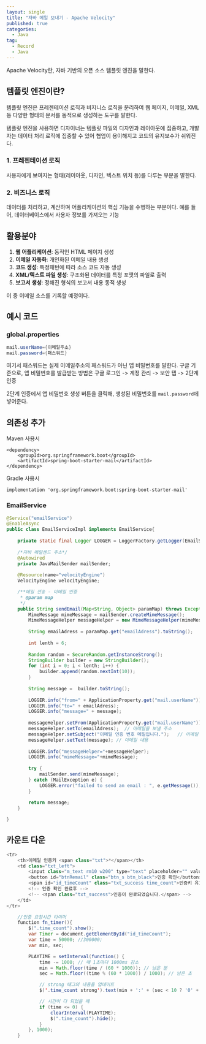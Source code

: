 ```yaml
---
layout: single
title: "자바 메일 보내기 - Apache Velocity"
published: true
categories:
  - Java
tag:
  - Record
  - Java
---
```


Apache Velocity란, 자바 기반의 오픈 소스 템플릿 엔진을 말한다.

## 템플릿 엔진이란?
템플릿 엔진은 프레젠테이션 로직과 비지니스 로직을 분리하여 웹 페이지, 이메일, XML 등 다양한 형태의 문서를 동적으로 생성하는 도구를 말한다.

템플릿 엔진을 사용하면 디자이너는 템플릿 파일의 디자인과 레이아웃에 집중하고, 개발자는 데이터 처리 로직에 집중할 수 있어 협업이 용이해지고 코드의 유지보수가 쉬워진다.

### 1. 프레젠테이션 로직
사용자에게 보여지는 형태(레이아웃, 디자인, 텍스트 위치 등)를 다루는 부분을 말한다.

### 2. 비즈니스 로직
데이터를 처리하고, 계산하며 어플리케이션의 핵심 기능을 수행하는 부분이다.
예를 들어, 데이터베이스에서 사용자 정보를 가져오는 기능

## 활용분야
1. **웹 어플리케이션**: 동적인 HTML 페이지 생성
2. **이메일 자동화**: 개인화된 이메일 내용 생성
3. **코드 생성**: 특정패턴에 따라 소스 코드 자동 생성
4. **XML/텍스트 파일 생성**: 구조화된 데이터를 특정 포맷의 파일로 출력
5. **보고서 생성**: 정해진 형식의 보고서 내용 동적 생성

이 중 이메일 소스를 기록할 예정이다.

## 예시 코드
### global.properties
```java
mail.userName={이메일주소}
mail.password={패스워드}
```
여기서 패스워드는 실제 이메일주소의 패스워드가 아닌 앱 비밀번호를 말한다.
구글 기준으로, 앱 비밀번호를 발급받는 방법은
구글 로그인 -> 계정 관리 -> 보안 탭 -> 2단계 인증

2단계 인증에서 앱 비밀번호 생성 버튼을 클릭해, 생성된 비밀번호를 `mail.password`에 넣어준다.

## 의존성 추가
Maven 사용시
```
<dependency>
    <groupId>org.springframework.boot</groupId>
    <artifactId>spring-boot-starter-mail</artifactId>
</dependency>
```

Gradle 사용시
```
implementation 'org.springframework.boot:spring-boot-starter-mail'
```

### EmailService
```java
@Service("emailService")
@EnableAsync
public class EmailServiceImpl implements EmailService{
	
	private static final Logger LOGGER = LoggerFactory.getLogger(EmailServiceImpl.class);
	
	/*자바 메일센드 주소*/
	@Autowired
    private JavaMailSender mailSender;
    
    @Resource(name="velocityEngine")
    VelocityEngine velocityEngine;

	/**메일 전송 - 이메일 인증
	 * @param map
	 */
    public String sendEmail(Map<String, Object> paramMap) throws Exception {
        MimeMessage mimeMessage = mailSender.createMimeMessage();
        MimeMessageHelper messageHelper = new MimeMessageHelper(mimeMessage, true, "UTF-8");
        
        String emailAdress = paramMap.get("emailAdress").toString();
        
        int lenth = 6;
 
		Random random = SecureRandom.getInstanceStrong();
		StringBuilder builder = new StringBuilder();
		for (int i = 0; i < lenth; i++) {
			builder.append(random.nextInt(10));
		}
        
		String message =  builder.toString();
        
        LOGGER.info("from=" + ApplicationProperty.get("mail.userName"));
        LOGGER.info("to=" + emailAdress);
        LOGGER.info("message=" + message);
        
        messageHelper.setFrom(ApplicationProperty.get("mail.userName"));
        messageHelper.setTo(emailAdress);  // 이메일을 보낼 주소
        messageHelper.setSubject("이메일 인증 번호 메일입니다.");   // 이메일 제목
        messageHelper.setText(message); // 이메일 내용
        
        LOGGER.info("messageHelper="+messageHelper);
        LOGGER.info("mimeMessage="+mimeMessage);
        
        try {
            mailSender.send(mimeMessage);
        } catch (MailException e) {
            LOGGER.error("failed to send an email : ", e.getMessage());
        }
        
        return message;
    } 

}

```

## 카운트 다운

```java
<tr>
	<th>이메일 인증키 <span class="txt">*</span></th>
	<td class="txt_left">
		<input class="m_text rm10 w200" type="text" placeholder="" value="" >
		<button id="btnRemail" class="btn_s btn_black">인증 확인</button>
		<span id="id_timeCount" class="txt_success time_count">인증키 유효시간 <strong>05:00</strong> 남았습니다.</span>
		<!-- 인증 확인 완료후 -->
		<!-- <span class="txt_success">인증이 완료되었습니다.</span> -->
	</td>
</tr>
```

```java
	//인증 요청시간 타이머
	function fn_timer(){
		$(".time_count").show();
		var Timer = document.getElementById("id_timeCount");
		var time = 50000; //300000;
	    var min, sec;

	    PLAYTIME = setInterval(function() {
	        time -= 1000; // 매 1초마다 1000ms 감소
	        min = Math.floor(time / (60 * 1000)); // 남은 분
	        sec = Math.floor((time % (60 * 1000)) / 1000); // 남은 초

	        // strong 태그의 내용을 업데이트
	        $('.time_count strong').text(min + ':' + (sec < 10 ? '0' + sec : sec));

	        // 시간이 다 되었을 때
	        if (time <= 0) {
	            clearInterval(PLAYTIME);
	            $(".time_count").hide();
	        }
	    }, 1000);
	}
```